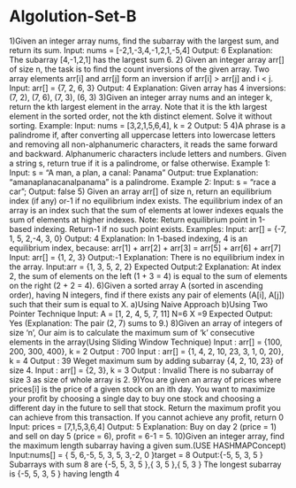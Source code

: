 # Algolution-Set-B
1)Given an integer array nums, find the
 subarray with the largest sum, and return its sum.
 Input: nums = [-2,1,-3,4,-1,2,1,-5,4]
 Output: 6
 Explanation: The subarray [4,-1,2,1] has the largest sum 6.
 2) Given an integer array arr[] of size n, the task is to find the count inversions of the given array.
 Two array elements arr[i] and arr[j] form an inversion if arr[i] > arr[j] and i < j.
 Input: arr[] = {7, 2, 6, 3}
 Output: 4
 Explanation: Given array has 4 inversions: (7, 2), (7, 6), (7, 3), (6, 3)
 3)Given an integer array nums and an integer k, return the kth largest element in the array.
 Note that it is the kth largest element in the sorted order, not the kth distinct element.
 Solve it without sorting.
 Example:
 Input: nums = [3,2,1,5,6,4], k = 2
 Output: 5
 4)A phrase is a palindrome if, after converting all uppercase letters into lowercase letters and
 removing all non-alphanumeric characters, it reads the same forward and backward.
 Alphanumeric characters include letters and numbers.
 Given a string s, return true if it is a palindrome, or false otherwise.
 Example 1:
 Input: s = “A man, a plan, a canal: Panama”
 Output: true
 Explanation: “amanaplanacanalpanama” is a palindrome.
 Example 2:
 Input: s = “race a car”;
 Output: false
 5) Given an array arr[] of size n, return an equilibrium index (if any) or-1 if no equilibrium index
 exists. The equilibrium index of an array is an index such that the sum of elements at lower
 indexes equals the sum of elements at higher indexes.
 Note: Return equilibrium point in 1-based indexing. Return-1 if no such point exists.
 Examples:
Input: arr[] = {-7, 1, 5, 2,-4, 3, 0}
 Output: 4
 Explanation: In 1-based indexing, 4 is an equilibrium index, because:
 arr[1] + arr[2] + arr[3] = arr[5] + arr[6] + arr[7]
 Input: arr[] = {1, 2, 3}
 Output:-1
 Explanation: There is no equilibrium index in the array.
 Input:arr = {1, 3, 5, 2, 2}
 Expected Output:2
 Explanation: At index 2, the sum of elements on the left (1 + 3 = 4) is equal to the sum of
 elements on the right (2 + 2 = 4).
 6)Given a sorted array A (sorted in ascending order), having N integers, find if there exists any
 pair of elements (A[i], A[j]) such that their sum is equal to X.
 a)Using Naive Approach
 b)Using Two Pointer Technique
 Input: A = [1, 2, 4, 5, 7, 11]
 N=6
 X =9
 Expected Output: Yes
 (Explanation: The pair (2, 7) sums to 9.)
 8)Given an array of integers of size ‘n’, Our aim is to calculate the maximum sum of ‘k’
 consecutive elements in the array(Using Sliding Window Technique)
 Input : arr[] = {100, 200, 300, 400}, k = 2
 Output : 700
 Input : arr[] = {1, 4, 2, 10, 23, 3, 1, 0, 20}, k = 4
 Output : 39
 Weget maximum sum by adding subarray {4, 2, 10, 23} of size 4.
 Input : arr[] = {2, 3}, k = 3
 Output : Invalid
 There is no subarray of size 3 as size of whole array is 2.
 9)You are given an array of prices where prices[i] is the price of a given stock on an ith day. You
 want to maximize your profit by choosing a single day to buy one stock and choosing a
 different day in the future to sell that stock. Return the maximum profit you can achieve from
 this transaction. If you cannot achieve any profit, return 0
 Input: prices = [7,1,5,3,6,4]
 Output: 5
 Explanation: Buy on day 2 (price = 1) and sell on day 5 (price = 6), profit = 6-1 = 5.
10)Given an integer array, find the maximum length subarray having a given sum.(USE
 HASHMAPConcept)
 Input:nums[] = { 5, 6,-5, 5, 3, 5, 3,-2, 0 }target = 8
 Output:{-5, 5, 3, 5 }
 Subarrays with sum 8 are {-5, 5, 3, 5 },{ 3, 5 },{ 5, 3 }
 The longest subarray is {-5, 5, 3, 5 } having length 4
